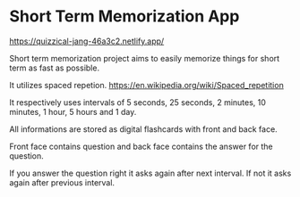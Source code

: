 # Short Term Memorization App
https://quizzical-jang-46a3c2.netlify.app/

Short term memorization project aims to easily memorize things for short term as fast as possible.

It utilizes spaced repetion. https://en.wikipedia.org/wiki/Spaced_repetition 

It respectively uses intervals of 5 seconds, 25 seconds, 2 minutes, 10 minutes, 1 hour, 5 hours and 1 day.

All informations are stored as digital flashcards with front and back face.

Front face contains question and back face contains the answer for the question.

If you answer the question right it asks again after next interval. If not it asks again after previous interval.